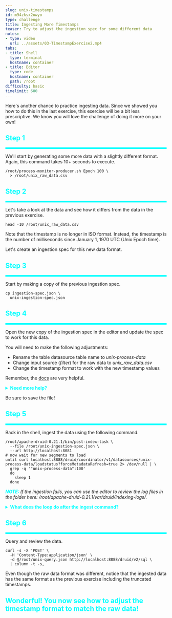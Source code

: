```yaml
---
slug: unix-timestamps
id: m94zksx2owyo
type: challenge
title: Ingesting More Timestamps
teaser: Try to adjust the ingestion spec for some different data
notes:
- type: video
  url: ../assets/03-TimestampExercise2.mp4
tabs:
- title: Shell
  type: terminal
  hostname: container
- title: Editor
  type: code
  hostname: container
  path: /root
difficulty: basic
timelimit: 600
---
```


Here's another chance to practice ingesting data.
Since we showed you how to do this in the last exercise, this exercise will be a bit less prescriptive.
We know you will love the challenge of doing it more on your own!

<h2 style="color:cyan">Step 1</h2><hr style="color:cyan;background-color:cyan;height:5px">

We'll start by generating some more data with a slightly different format.
Again, this command takes 10+ seconds to execute.

```
/root/process-monitor-producer.sh Epoch 100 \
  > /root/unix_raw_data.csv
```

<h2 style="color:cyan">Step 2</h2><hr style="color:cyan;background-color:cyan;height:5px">

Let's take a look at the data and see how it differs from the data in the previous exercise.

```
head -10 /root/unix_raw_data.csv
```

Note that the timestamp is no longer in ISO format.
Instead, the timestamp is the number of milliseconds since January 1, 1970 UTC (Unix Epoch time).

Let's create an ingestion spec for this new data format.

<h2 style="color:cyan">Step 3</h2><hr style="color:cyan;background-color:cyan;height:5px">

Start by making a copy of the previous ingestion spec.

```
cp ingestion-spec.json \
  unix-ingestion-spec.json
```

<h2 style="color:cyan">Step 4</h2><hr style="color:cyan;background-color:cyan;height:5px">

Open the new copy of the ingestion spec in the editor and update the spec to work for this data.

You will need to make the following adjustments:
<ul>
  <li>Rename the table datasource table name to <i>unix-process-data</i></li>
  <li>Change input source (<i>filter</i>) for the raw data to <i>unix_raw_data.csv</i></li>
  <li>Change the timestamp format to work with the new timestamp values</li>
</ul>

Remember, the [docs](https://druid.apache.org/docs/latest/ingestion/ingestion-spec.html#timestampspec) are very helpful.

<details>
  <summary style="color:cyan"><b>Need more help?</b></summary>
<hr style="color:cyan">
The ingestion spec should now look like this:
<pre><code>{
    "type": "index_parallel",
    "spec": {
        "dataSchema": {
            "dataSource": "unix-process-data",
            "timestampSpec": {
                "column": "time",
                "format": "millis"
            },
            "dimensionsSpec": {
                "dimensions": [
                    "pid",
                    "process-name"
                ]
            },
            "metricsSpec": [
                { "type" : "floatSum", "name" : "cpu", "fieldName" : "cpu" },
                { "type" : "floatSum", "name" : "memory", "fieldName" : "memory" },
                { "type" : "count", "name" : "agg-count" }
            ],
            "granularitySpec": {
                "segmentGranularity": "day",
                "queryGranularity": "second",
                "rollup": true
            }
        },
        "ioConfig": {
            "type": "index_parallel",
            "inputSource": {
                "type": "local",
                "baseDir": "/root/",
                "filter": "unix_raw_data.csv"
            },
            "inputFormat": {
                "type": "csv",
                "findColumnsFromHeader": "true"
            },
            "appendToExisting": false
        },
        "tuningConfig": {
            "type" : "index_parallel",
            "maxRowsInMemory" : 25000,
            "maxBytesInMemory" : 250000,
            "partitionSpec" : {
              "type" : "dynamic",
              "maxRowsPerSegment" : 5000000
            }
        }
    }
}
</code></pre>
<hr style="color:cyan">
</details>


Be sure to save the file!

<h2 style="color:cyan">Step 5</h2><hr style="color:cyan;background-color:cyan;height:5px">

Back in the shell, ingest the data using the following command.

```
/root/apache-druid-0.21.1/bin/post-index-task \
  --file /root/unix-ingestion-spec.json \
  --url http://localhost:8081
# now wait for new segments to load
until curl localhost:8888/druid/coordinator/v1/datasources/unix-process-data/loadstatus?forceMetadataRefresh=true 2> /dev/null | \
  grep -q '"unix-process-data":100'
  do
    sleep 1
  done
```

<p><span style="color:cyan"><strong><em>NOTE: </em></strong></span><i>If the ingestion fails, you can use the editor to review the log files in the folder here: /root/apache-druid-0.21.1/var/druid/indexing-logs/.
</i></p>

<details>
  <summary style="color:cyan"><b>What does the loop do after the ingest command?</b></summary>
<hr style="color:cyan">
The default Druid ingest script merely waits for segments to be available.
When we ingest new segments, the script does not distinguish between old segments and new ones.
This loop checks the status of the historical and waits for the new segments to load.
<hr style="color:cyan">
</details>

<h2 style="color:cyan">Step 6</h2><hr style="color:cyan;background-color:cyan;height:5px">

Query and review the data.

```
curl -s -X 'POST' \
  -H 'Content-Type:application/json' \
  -d @/root/unix-query.json http://localhost:8888/druid/v2/sql \
  | column -t -s,
```

Even though the raw data format was different, notice that the ingested data has the same format as the previous exercise including the truncated timestamps.

<h2 style="color:cyan">Wonderful! You now see how to adjust the timestamp format to match the raw data!</h2>

